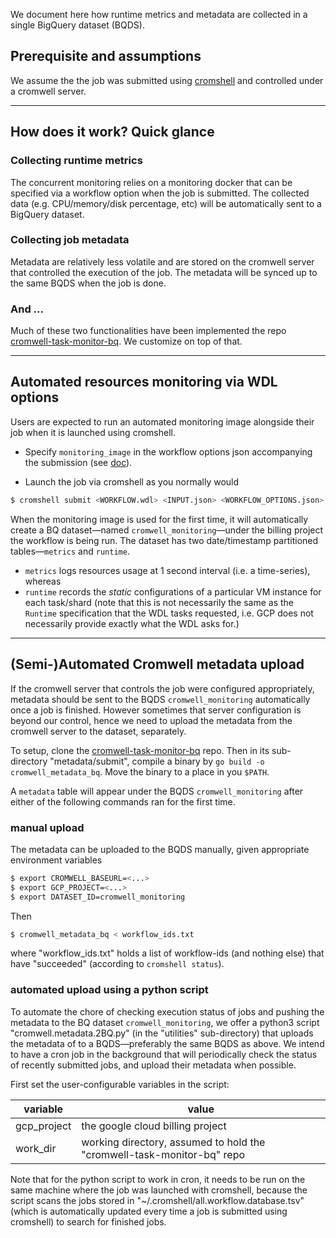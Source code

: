 We document here how runtime metrics and metadata are collected in a single BigQuery dataset (BQDS).

## Prerequisite and assumptions

We assume the the job was submitted using [cromshell](https://github.com/broadinstitute/cromshell) and controlled under a cromwell server.

--------------------------------------
## How does it work? Quick glance

### Collecting runtime metrics
The concurrent monitoring relies on a monitoring docker that can be specified via a workflow option when the job is submitted. The collected data (e.g. CPU/memory/disk percentage, etc) will be automatically sent to a BigQuery dataset. 

### Collecting job metadata
Metadata are relatively less volatile and are stored on the cromwell server that controlled the execution of the job. The metadata will be synced up to the same BQDS when the job is done.

### And ...
Much of these two functionalities have been implemented the repo [cromwell-task-monitor-bq](https://github.com/broadinstitute/cromwell-task-monitor-bq). We customize on top of that.

--------------------------------------
## Automated resources monitoring via WDL options

Users are expected to run an automated monitoring image alongside their job when it is launched using cromshell.

  * Specify `monitoring_image` in the workflow options json accompanying the submission (see [doc](https://cromwell.readthedocs.io/en/stable/wf_options/Google/)).

  * Launch the job via cromshell as you normally would
    
```bash
$ cromshell submit <WORKFLOW.wdl> <INPUT.json> <WORKFLOW_OPTIONS.json> <WORKFLOW.dependencies.zip>
```

When the monitoring image is used for the first time, it will automatically create a BQ dataset&mdash;named `cromwell_monitoring`&mdash;under the billing project the workflow is being run. The dataset has two date/timestamp partitioned tables&mdash;`metrics` and `runtime`.

  * `metrics` logs resources usage at 1 second interval (i.e. a time-series), whereas
  * `runtime` records the _static_ configurations of a particular VM instance for each task/shard (note that this is not necessarily the same as the `Runtime` specification that the WDL tasks requested, i.e. GCP does not necessarily provide exactly what the WDL asks for.)


--------------------------------------
## (Semi-)Automated Cromwell metadata upload
 
If the cromwell server that controls the job were configured appropriately, metadata should be sent to the BQDS `cromwell_monitoring` automatically once a job is finished.
However sometimes that server configuration is beyond our control, hence we need to upload the metadata from the cromwell server to the dataset, separately.

To setup, clone the [cromwell-task-monitor-bq](https://github.com/broadinstitute/cromwell-task-monitor-bq) repo. Then in its sub-directory "metadata/submit", compile a binary by `go build -o cromwell_metadata_bq`. Move the binary to a place in you `$PATH`.

A `metadata` table will appear under the BQDS `cromwell_monitoring` after either of the following commands ran for the first time. 


### manual upload
The metadata can be uploaded to the BQDS manually, given appropriate environment variables
 
```bash
$ export CROMWELL_BASEURL=<...>
$ export GCP_PROJECT=<...>
$ export DATASET_ID=cromwell_monitoring
```
Then

```bash
$ cromwell_metadata_bq < workflow_ids.txt
```

where "workflow_ids.txt" holds a list of workflow-ids (and nothing else) that have "succeeded" (according to `cromshell status`).

### automated upload using a python script
To automate the chore of checking execution status of jobs and pushing the metadata to the BQ dataset `cromwell_monitoring`, we offer a python3 script "cromwell.metadata.2BQ.py" (in the "utilities" sub-directory) that uploads the metadata of to a BQDS&mdash;preferably the same BQDS as above. We intend to have a cron job in the background that will periodically check the status of recently submitted jobs, and upload their metadata when possible.

First set the user-configurable variables in the script:

| variable    | value                                                                  |
|-------------|------------------------------------------------------------------------|
| gcp_project | the google cloud billing project                                       |
| work_dir    | working directory, assumed to hold the "cromwell-task-monitor-bq" repo |

Note that for the python script to work in cron, it needs to be run on the same machine where the job was launched with cromshell, because the script scans the jobs stored in 
"~/.cromshell/all.workflow.database.tsv" (which is automatically updated every time a job is submitted using cromshell) to search for finished jobs.
